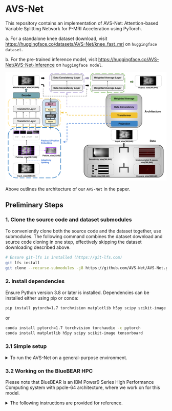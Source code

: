 # AVS-Net

This repository contains an implementation of AVS-Net: Attention-based Variable Splitting Network for P-MRI Acceleration using PyTorch.

a. For a standalone knee dataset download, visit <https://huggingface.co/datasets/AVS-Net/knee_fast_mri> on `huggingface dataset`.

b. For the pre-trained inference model, visit <https://huggingface.co/AVS-Net/AVS-Net-Inference> on `huggingface model`.

![AVS-Net Structure](results/AVS-Net.png)

Above outlines the architecture of our `AVS-Net` in the paper.

## Preliminary Steps

### 1. Clone the source code and dataset submodules

To conveniently clone both the source code and the dataset together, use submodules. The following command combines the dataset download and source code cloning in one step, effectively skipping the dataset downloading described above.

```bash
# Ensure git-lfs is installed (https://git-lfs.com)
git lfs install
git clone --recurse-submodules -j8 https://github.com/AVS-Net/AVS-Net.git
```

### 2. Install dependencies

Ensure Python version 3.8 or later is installed. Dependencies can be installed either using pip or conda:

```bash
pip install pytorch=1.7 torchvision matplotlib h5py scipy scikit-image tensorboard
```

or

```bash
conda install pytorch=1.7 torchvision torchaudio -c pytorch
conda install matplotlib h5py scipy scikit-image tensorboard
```

### 3.1 Simple setup

<details>

<summary> To run the AVS-Net on a general-purpose environment. </summary>

For example, with a single NVIDIA A100 80G graphic card on the amd64 platform can be used:

```bash
cd avs-net && CUDA_VISIBLE_DEVICES=0 python avs-net.py
```

#### Logging with TensorBoard

To monitor the process, visit localhost:6006 in your browser. Use the following command to start Tensorboard:

```bash
tensorboard --logdir tensorboard_log
```

</details>

### 3.2 Working on the BlueBEAR HPC

Please note that BlueBEAR is an IBM Power9 Series High Performance Computing system with ppcle-64 architecture, where we work on for this model.

<details>

<summary>The following instructions are provided for reference.</summary>

#### Run on the terminal

After allocating requisite computational resources on a given node using `Slurm`, execute the following command:

```bash
module purge; module load bear-apps/2020b PyTorch &> /dev/null 
cd avs-net && CUDA_VISIBLE_DEVICES=0 python avs-net.py
```

Please be mindful that the connection can be interrupted at any time, which may result in the termination of the training process.

#### Utilizing Multiplexer with TMUX

For handling deep learning tasks in the background, especially during debugging, it is recommended to use `tmux` or `screen`.

Here we provide two different approaches to using `tmux`:

```bash
tmux new -s avs-net
module purge; module load bear-apps/2020b PyTorch &> /dev/null 
cd avs-net && CUDA_VISIBLE_DEVICES=0 python avs-net.py
```

or

```bash
tmux -CC # This will open a new terminal
module purge; module load bear-apps/2020b PyTorch &> /dev/null 
cd avs-net && CUDA_VISIBLE_DEVICES=0 python avs-net.py
# You can now close the laptop and return in 2 days
tmux -CC attach
```

#### Online debugging with CodeServer

It's more than a chanllege to debug a deep learning model on the `ppcle-64` enviroment. Use `Code-Sever` enforcement can benefit a lot for further experiments.

- Load module

```bash
module purge; module load bluebear;
module load module load bear-apps/2020b  &> /dev/null;
module load Python/3.8.6-GCCcore-10.2.0 &> /dev/null;
module load nodejs/14.16.1-GCCcore-10.2.0 &> /dev/null;
module load git/2.28.0-GCCcore-10.2.0-nodocs  &> /dev/null;
```

- Install and config

```bash
mkdir -p ~/.Library
npm install --global --prefix ~/.Library/ yarn
yarn global add typescript
yarn global add @google-cloud/logging
echo 'export PATH=~/.yarn/bin:$PATH' >> ~/.bashrc
```

- Modify sbatch script

```bash
cat > run_code_server.sh <<'EOT'
#!/bin/bash
module purge; module load bluebear;
module load bear-apps/2020b &> /dev/null;
module load PyTorch h5py nodejs git &> /dev/null;
export PASSWORD=duanj
work_dir="$HOME/special"
data_dir="$HOME/.vscode"
if  ! [ -d $work_dir ]; then
    mkdir $work_dir
fi
if  ! [ -d $data_dir ]; then
    mkdir $data_dir
fi

code-server \
    --auth=password \
--port=$port \
--disable-telemetry \
--extra-extensions-dir="$data_dir/extensions" \
--user-data-dir="$data_dir" \
"$work_dir"
EOT
```

</details>
